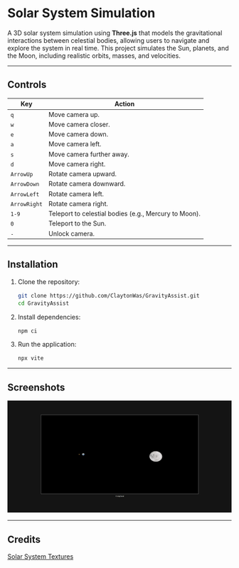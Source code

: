 # Solar System Simulation

A 3D solar system simulation using **Three.js** that models the gravitational interactions between celestial bodies, allowing users to navigate and explore the system in real time. This project simulates the Sun, planets, and the Moon, including realistic orbits, masses, and velocities.

---

## Controls

| Key         | Action                                              |
|-------------|-----------------------------------------------------|
| `q`         | Move camera up.                                     |
| `w`         | Move camera closer.                                 |
| `e`         | Move camera down.                                   |
| `a`         | Move camera left.                                   |
| `s`         | Move camera further away.                           |
| `d`         | Move camera right.                                  |
| `ArrowUp`   | Rotate camera upward.                               |
| `ArrowDown` | Rotate camera downward.                             |
| `ArrowLeft` | Rotate camera left.                                 |
| `ArrowRight`| Rotate camera right.                                |
| `1-9`       | Teleport to celestial bodies (e.g., Mercury to Moon).|
| `0`         | Teleport to the Sun.                                |
| `-`         | Unlock camera.                                      |

---

## Installation

1. Clone the repository:
   ```bash
   git clone https://github.com/ClaytonWas/GravityAssist.git
   cd GravityAssist
   ```

2. Install dependencies:
   ```bash
   npm ci
   ```

3. Run the application:
   ```bash
   npx vite
   ```
   
---

## Screenshots
![Earth and Moon](./images/earth-and-moon.jpg)

---

## Credits
[Solar System Textures](https://www.solarsystemscope.com/)
